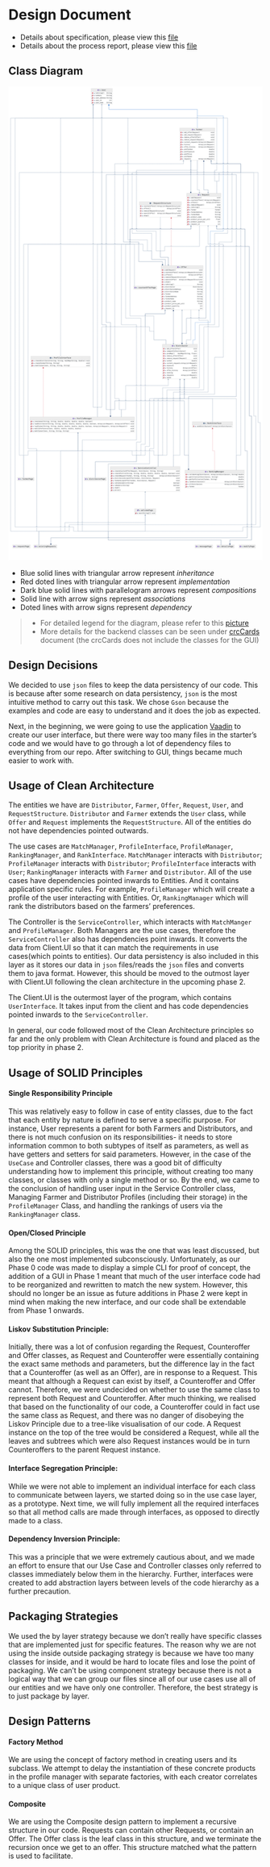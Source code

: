 # Design Document

- Details about specification, please view this [file](https://github.com/CSC207-UofT/course-project-gitgarden/blob/working_main/phase1/specification.md)
- Details about the process report, please view this [file](https://github.com/CSC207-UofT/course-project-gitgarden/blob/working_main/phase1/progress_report.md)

## Class Diagram

![java](https://github.com/CSC207-UofT/course-project-gitgarden/blob/working_main/phase1/diagram.png)

- Blue solid lines with triangular arrow represent *inheritance*
- Red doted lines with triangular arrow represent *implementation*
- Dark blue solid lines with parallelogram arrows represent *compositions*
- Solid line with arrow signs represent *associations*
- Doted lines with arrow signs represent *dependency*

> - For detailed legend for the diagram, please refer to this [picture](https://en.wikipedia.org/wiki/Class_diagram#/media/File:Uml_classes_en.svg)
> - More details for the backend classes can be seen under [crcCards](https://github.com/CSC207-UofT/course-project-gitgarden/blob/working_main/crcCards.md) document (the crcCards does not include the classes for the GUI)



## Design Decisions

We decided to use `json` files to keep the data persistency of our code. This is because after some research on data persistency, `json` is the most intuitive method to carry out this task. We chose `Gson` because the examples and code are easy to understand and it does the job as expected.

Next, in the beginning, we were going to use the application [Vaadin](https://vaadin.com/start) to create our user interface, but there were way too many files in the starter’s code and we would have to go through a lot of dependency files to everything from our repo. After switching to GUI, things became much easier to work with.



## Usage of Clean Architecture

The entities we have are `Distributor`, `Farmer`, `Offer`, `Request`, `User`, and `RequestStructure`. `Distributor` and `Farmer` extends the `User` class, while `Offer` and `Request` implements the `RequestStructure`. All of the entities do not have dependencies pointed outwards.

The use cases are `MatchManager`, `ProfileInterface`, `ProfileManager`, `RankingManager`, and `RankInterface`. `MatchManager` interacts with `Distributor`; `ProfileManager` interacts with `Distributor`; `ProfileInterface` interacts with `User`; `RankingManager` interacts with `Farmer` and `Distributor`. All of the use cases have dependencies pointed inwards to Entities. And it contains application specific rules. For example, `ProfileManager` which will create a profile of the user interacting with Entities. Or, `RankingManager` which will rank the distributors based on the farmers’ preferences.

The Controller is the `ServiceController`, which interacts with `MatchManger` and `ProfileManager`. Both Managers are the use cases, therefore the `ServiceController` also has dependencies point inwards. It converts the data from Client.UI so that it can match the requirements in use cases(which points to entities). Our data persistency is also included in this layer as it stores our data in `json` files/reads the `json` files and converts them to java format. However, this should be moved to the outmost layer with Client.UI following the clean architecture in the upcoming phase 2.

The Client.UI is the outermost layer of the program, which contains `UserInterface`. It takes input from the client and has code dependencies pointed inwards to the `ServiceController`. 

In general, our code followed most of the Clean Architecture principles so far and the only problem with Clean Architecture is found and placed as the top priority in phase 2.



## Usage of SOLID Principles

#### Single Responsibility Principle

This was relatively easy to follow in case of entity classes, due to the fact that each entity by nature is defined to serve a specific purpose. For instance, User represents a parent for both Farmers and Distributors, and there is not much confusion on its responsibilities- it needs to store information common to both subtypes of itself as parameters, as well as have getters and setters for said parameters. However, in the case of the `UseCase` and Controller classes, there was a good bit of difficulty understanding how to implement this principle, without creating too many classes, or classes with only a single method or so. By the end, we came to the conclusion of handling user input in the Service Controller class, Managing Farmer and Distributor Profiles (including their storage) in the `ProfileManager` Class, and handling the rankings of users via the `RankingManager` class.

#### Open/Closed Principle

Among the SOLID principles, this was the one that was least discussed, but also the one most implemented subconsciously. Unfortunately, as our Phase 0 code was made to display a simple CLI for proof of concept, the addition of a GUI in Phase 1 meant that much of the user interface code had to be reorganized and rewritten to match the new system. However, this should no longer be an issue as future additions in Phase 2  were kept in mind when making the new interface, and our code shall be extendable from Phase 1 onwards.

#### Liskov Substitution Principle: 

Initially, there was a lot of confusion regarding the Request, Counteroffer and Offer classes, as Request and Counteroffer were essentially containing the exact same methods and parameters, but the difference lay in the fact that a Counteroffer (as well as an Offer), are in response to a Request. This meant that although a Request can exist by itself, a Counteroffer and Offer cannot. Therefore, we were undecided on whether to use the same class to represent both Request and Counteroffer. After much thinking, we realised that based on the functionality of our code, a Counteroffer could in fact use the same class as Request, and there was no danger of disobeying the Liskov Principle due to a tree-like visualisation of our code. A Request instance on the top of the tree would be considered a Request, while all the leaves and subtrees which were also Request instances would be in turn Counteroffers to the parent Request instance.

#### Interface Segregation Principle: 

While we were not able to implement an individual interface for each class to communicate between layers, we started doing so in the use case layer, as a prototype. Next time, we will fully implement all the required interfaces so that all method calls are made through interfaces, as opposed to directly made to a class.

#### Dependency Inversion Principle: 

This was a principle that we were extremely cautious about, and we made an effort to ensure that our Use Case and Controller classes only referred to classes immediately below them in the hierarchy. Further, interfaces were created to add abstraction layers between levels of the code hierarchy as a further precaution.



## Packaging Strategies

We used the by layer strategy because we don’t really have specific classes that are implemented just for specific features. The reason why we are not using the inside outside packaging strategy is because we have too many classes for inside, and it would be hard to locate files and lose the point of packaging. We can’t be using component strategy because there is not a logical way that we can group our files since all of our use cases use all of our entities and we have only one controller. Therefore, the best strategy is to just package by layer.



## Design Patterns

#### Factory Method

We are using the concept of factory method in creating users and its subclass. We attempt to delay the instantiation of these concrete products in the profile manager with separate factories, with each creator correlates to a unique class of user product.

#### Composite

We are using the Composite design pattern to implement a recursive structure in our code. Requests can contain other Requests, or contain an Offer. The Offer class is the leaf class in this structure, and we terminate the recursion once we get to an offer. This structure matched what the pattern is used to facilitate. 
